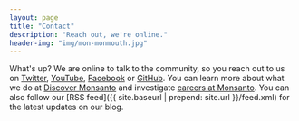 ```yaml
---
layout: page
title: "Contact"
description: "Reach out, we're online."
header-img: "img/mon-monmouth.jpg"
---
```


What's up? We are online to talk to the community, so you reach out to
us on [Twitter](https://twitter.com/MonsantoCo),
[YouTube](https://www.youtube.com/user/MonsantoCo),
[Facebook](https://www.facebook.com/MonsantoCo) or
[GitHub](https://github.com/MonsantoCo). You can learn more about what
we do at [Discover Monsanto](http://discover.monsanto.com/) and
investigate [careers at
Monsanto](http://www.monsanto.com/careers/pages/default.aspx). You can
also follow our [RSS feed]({{ site.baseurl | prepend: site.url }}/feed.xml)
for the latest updates on our blog.

